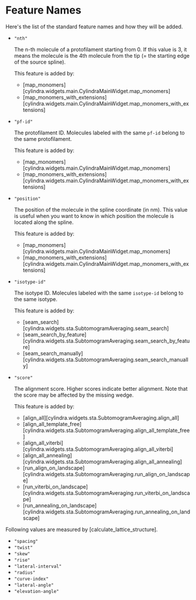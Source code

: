 # Feature Names

Here's the list of the standard feature names and how they will be added.

- `"nth"`

    The n-th molecule of a protofilament starting from 0. If this value is 3, it means the
    molecule is the 4th molecule from the tip (= the starting edge of the source spline).

    This feature is added by:
    - [map_monomers][cylindra.widgets.main.CylindraMainWidget.map_monomers]
    - [map_monomers_with_extensions][cylindra.widgets.main.CylindraMainWidget.map_monomers_with_extensions]

- `"pf-id"`

    The protofilament ID. Molecules labeled with the same `pf-id` belong to the same
    protofilament.

    This feature is added by:
    - [map_monomers][cylindra.widgets.main.CylindraMainWidget.map_monomers]
    - [map_monomers_with_extensions][cylindra.widgets.main.CylindraMainWidget.map_monomers_with_extensions]

- `"position"`

    The position of the molecule in the spline coordinate (in nm). This value is useful
    when you want to know in which position the molecule is located along the spline.

    This feature is added by:
    - [map_monomers][cylindra.widgets.main.CylindraMainWidget.map_monomers]
    - [map_monomers_with_extensions][cylindra.widgets.main.CylindraMainWidget.map_monomers_with_extensions]

- `"isotype-id"`

    The isotype ID. Molecules labeled with the same `isotype-id` belong to the same
    isotype.

    This feature is added by:
    - [seam_search][cylindra.widgets.sta.SubtomogramAveraging.seam_search]
    - [seam_search_by_feature][cylindra.widgets.sta.SubtomogramAveraging.seam_search_by_feature]
    - [seam_search_manually][cylindra.widgets.sta.SubtomogramAveraging.seam_search_manually]

- `"score"`

    The alignment score. Higher scores indicate better alignment. Note that the score
    may be affected by the missing wedge.

    This feature is added by:
    - [align_all][cylindra.widgets.sta.SubtomogramAveraging.align_all]
    - [align_all_template_free][cylindra.widgets.sta.SubtomogramAveraging.align_all_template_free]
    - [align_all_viterbi][cylindra.widgets.sta.SubtomogramAveraging.align_all_viterbi]
    - [align_all_annealing][cylindra.widgets.sta.SubtomogramAveraging.align_all_annealing]
    - [run_align_on_landscape][cylindra.widgets.sta.SubtomogramAveraging.run_align_on_landscape]
    - [run_viterbi_on_landscape][cylindra.widgets.sta.SubtomogramAveraging.run_viterbi_on_landscape]
    - [run_annealing_on_landscape][cylindra.widgets.sta.SubtomogramAveraging.run_annealing_on_landscape]

Following values are measured by [calculate_lattice_structure].

- `"spacing"`
- `"twist"`
- `"skew"`
- `"rise"`
- `"lateral-interval"`
- `"radius"`
- `"curve-index"`
- `"lateral-angle"`
- `"elevation-angle"`
